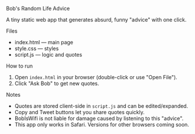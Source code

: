 Bob's Random Life Advice

A tiny static web app that generates absurd, funny "advice" with one click.

Files
- index.html — main page
- style.css — styles
- script.js — logic and quotes

How to run
1. Open `index.html` in your browser (double-click or use "Open File").
2. Click "Ask Bob" to get new quotes.

Notes
- Quotes are stored client-side in `script.js` and can be edited/expanded.
- Copy and Tweet buttons let you share quotes quickly.
- BobIsWifi is not liable for damage caused by listening to this "advice".
- This app only works in Safari. Versions for other browsers coming soon.
